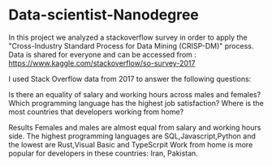 # Data-scientist-Nanodegree
In this project we analyzed a stackoverflow survey in order to apply the  "Cross-Industry Standard Process for Data Mining (CRISP-DM)" process.
Data is shared for everyone and can be accessed from :
https://www.kaggle.com/stackoverflow/so-survey-2017

I used Stack Overflow data from 2017 to answer the following questions:

Is there an equality  of salary and working hours across males and females?
Which programming language has the highest job satisfaction?
Where is the most countries that developers working from home?

Results
Females and males are almost equal from salary and working hours side.
The highest programming languages are SQL,Javascript,Python and the lowest are Rust,Visual Basic and TypeScrpit
Work from home is more popular for developers in these countries: Iran, Pakistan.

